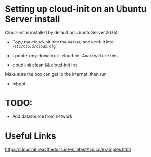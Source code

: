 # Setting up cloud-init on an Ubuntu Server install
Cloud-init is installed by default on Ubuntu Server 20.04

- Copy the cloud-init into the server, and work it into `/etc/cloud/cloud.cfg`
- Update <my_domain> in cloud-init
    Avahi will use this

- cloud-init clean && cloud-init init

Make sure the box can get to the internet, then run
- reboot

# TODO:
- Add datasource from network

# Useful Links
https://cloudinit.readthedocs.io/en/latest/topics/examples.html
